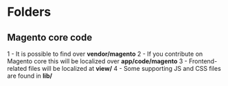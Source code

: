 # Folders


## Magento core code
1 - It is possible to find over **vendor/magento**
2 - If you contribute on Magento core this will be localized over **app/code/magento**
3 - Frontend-related files will be localized at **view/**
4 - Some supporting JS and CSS files are found in **lib/**

